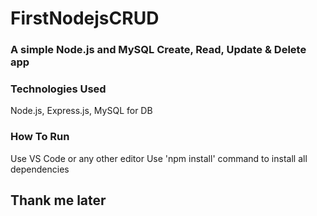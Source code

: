 # FirstNodejsCRUD
### A simple Node.js and MySQL Create, Read, Update & Delete app
### Technologies Used
Node.js,
Express.js,
MySQL for DB
### How To Run
Use VS Code or any other editor
Use 'npm install' command to install all dependencies
## Thank me later
